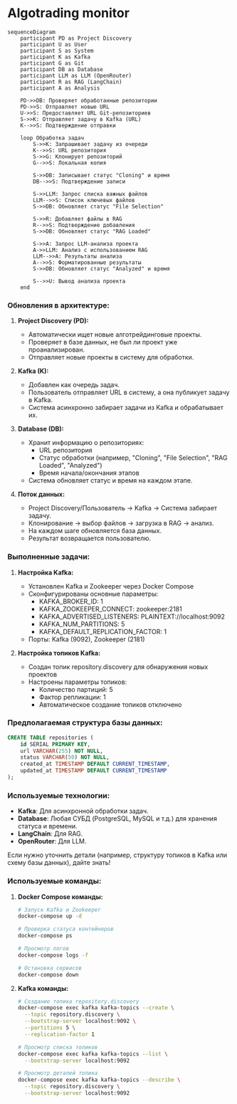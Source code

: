 # Algotrading monitor

```mermaid
sequenceDiagram
    participant PD as Project Discovery
    participant U as User
    participant S as System
    participant K as Kafka
    participant G as Git
    participant DB as Database
    participant LLM as LLM (OpenRouter)
    participant R as RAG (LangChain)
    participant A as Analysis

    PD->>DB: Проверяет обработанные репозитории
    PD->>S: Отправляет новые URL
    U->>S: Предоставляет URL Git-репозиториев
    S->>K: Отправляет задачу в Kafka (URL)
    K-->>S: Подтверждение отправки

    loop Обработка задач
        S->>K: Запрашивает задачу из очереди
        K-->>S: URL репозитория
        S->>G: Клонирует репозиторий
        G-->>S: Локальная копия

        S->>DB: Записывает статус "Cloning" и время
        DB-->>S: Подтверждение записи

        S->>LLM: Запрос списка важных файлов
        LLM-->>S: Список ключевых файлов
        S->>DB: Обновляет статус "File Selection"

        S->>R: Добавляет файлы в RAG
        R-->>S: Подтверждение добавления
        S->>DB: Обновляет статус "RAG Loaded"

        S->>A: Запрос LLM-анализа проекта
        A->>LLM: Анализ с использованием RAG
        LLM-->>A: Результаты анализа
        A-->>S: Форматированные результаты
        S->>DB: Обновляет статус "Analyzed" и время

        S-->>U: Вывод анализа проекта
    end
```

### Обновления в архитектуре:

1. **Project Discovery (PD):**
   - Автоматически ищет новые алготрейдинговые проекты.
   - Проверяет в базе данных, не был ли проект уже проанализирован.
   - Отправляет новые проекты в систему для обработки.

2. **Kafka (K):**
   - Добавлен как очередь задач.
   - Пользователь отправляет URL в систему, а она публикует задачу в Kafka.
   - Система асинхронно забирает задачи из Kafka и обрабатывает их.

3. **Database (DB):**
   - Хранит информацию о репозиториях:
     - URL репозитория
     - Статус обработки (например, "Cloning", "File Selection", "RAG Loaded", "Analyzed")
     - Время начала/окончания этапов
   - Система обновляет статус и время на каждом этапе.

4. **Поток данных:**
   - Project Discovery/Пользователь → Kafka → Система забирает задачу.
   - Клонирование → выбор файлов → загрузка в RAG → анализ.
   - На каждом шаге обновляется база данных.
   - Результат возвращается пользователю.

### Выполненные задачи:

1. **Настройка Kafka:**
   - Установлен Kafka и Zookeeper через Docker Compose
   - Сконфигурированы основные параметры:
     - KAFKA_BROKER_ID: 1
     - KAFKA_ZOOKEEPER_CONNECT: zookeeper:2181
     - KAFKA_ADVERTISED_LISTENERS: PLAINTEXT://localhost:9092
     - KAFKA_NUM_PARTITIONS: 5
     - KAFKA_DEFAULT_REPLICATION_FACTOR: 1
   - Порты: Kafka (9092), Zookeeper (2181)

2. **Настройка топиков Kafka:**
   - Создан топик repository.discovery для обнаружения новых проектов
   - Настроены параметры топиков:
     - Количество партиций: 5
     - Фактор репликации: 1
     - Автоматическое создание топиков отключено

### Предполагаемая структура базы данных:
```sql
CREATE TABLE repositories (
    id SERIAL PRIMARY KEY,
    url VARCHAR(255) NOT NULL,
    status VARCHAR(50) NOT NULL,
    created_at TIMESTAMP DEFAULT CURRENT_TIMESTAMP,
    updated_at TIMESTAMP DEFAULT CURRENT_TIMESTAMP
);
```

### Используемые технологии:
- **Kafka**: Для асинхронной обработки задач.
- **Database**: Любая СУБД (PostgreSQL, MySQL и т.д.) для хранения статуса и времени.
- **LangChain**: Для RAG.
- **OpenRouter**: Для LLM.

Если нужно уточнить детали (например, структуру топиков в Kafka или схему базы данных), дайте знать!

### Используемые команды:

1. **Docker Compose команды:**
   ```bash
   # Запуск Kafka и Zookeeper
   docker-compose up -d

   # Проверка статуса контейнеров
   docker-compose ps

   # Просмотр логов
   docker-compose logs -f

   # Остановка сервисов
   docker-compose down
   ```

2. **Kafka команды:**
   ```bash
   # Создание топика repository.discovery
   docker-compose exec kafka kafka-topics --create \
     --topic repository.discovery \
     --bootstrap-server localhost:9092 \
     --partitions 5 \
     --replication-factor 1

   # Просмотр списка топиков
   docker-compose exec kafka kafka-topics --list \
     --bootstrap-server localhost:9092

   # Просмотр деталей топика
   docker-compose exec kafka kafka-topics --describe \
     --topic repository.discovery \
     --bootstrap-server localhost:9092
   ```